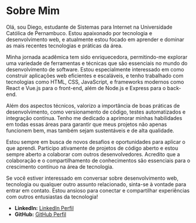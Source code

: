 # Sobre Mim

Olá, sou Diego, estudante de Sistemas para Internet na Universidade Católica de Pernambuco. Estou apaixonado por tecnologia e desenvolvimento web, e atualmente estou focado em aprender e dominar as mais recentes tecnologias e práticas da área.

Minha jornada acadêmica tem sido enriquecedora, permitindo-me explorar uma variedade de ferramentas e técnicas que são essenciais no mundo do desenvolvimento de software. Estou especialmente interessado em como construir aplicações web eficientes e escaláveis, e tenho trabalhado com tecnologias como HTML, CSS, JavaScript, e frameworks modernos como React e Vue.js para o front-end, além de Node.js e Express para o back-end.

Além dos aspectos técnicos, valorizo a importância de boas práticas de desenvolvimento, como versionamento de código, testes automatizados e integração contínua. Tenho me dedicado a aprimorar minhas habilidades em todas essas áreas para garantir que meus projetos não apenas funcionem bem, mas também sejam sustentáveis e de alta qualidade.

Estou sempre em busca de novos desafios e oportunidades para aplicar o que aprendi. Participo ativamente de projetos de código aberto e estou sempre aberto a colaborar com outros desenvolvedores. Acredito que a colaboração e o compartilhamento de conhecimentos são essenciais para o crescimento contínuo na área de tecnologia.

Se você estiver interessado em conversar sobre desenvolvimento web, tecnologia ou qualquer outro assunto relacionado, sinta-se à vontade para entrar em contato. Estou ansioso para conectar e compartilhar experiências com outros entusiastas da tecnologia!

- **LinkedIn:** [LinkedIn Perfil](https://www.linkedin.com/in/diegoednaldo/)
- **GitHub:** [GitHub Perfil](https://github.com/diegoednaldo)
